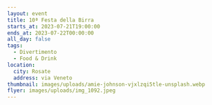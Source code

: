 ```yaml
---
layout: event
title: 10ª Festa della Birra
starts_at: 2023-07-21T19:00:00
ends_at: 2023-07-22T00:00:00
all_day: false
tags:
  - Divertimento
  - Food & Drink
location:
  city: Rosate
  address: via Veneto
thumbnail: images/uploads/amie-johnson-vjxlzqi5tle-unsplash.webp
flyer: images/uploads/img_1092.jpeg
---
```

